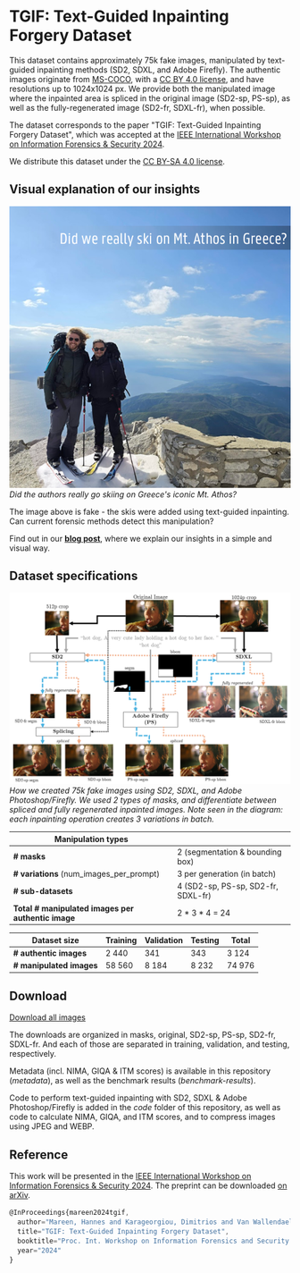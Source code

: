 # TGIF: Text-Guided Inpainting Forgery Dataset

This dataset contains approximately 75k fake images, manipulated by text-guided inpainting methods (SD2, SDXL, and Adobe Firefly).
The authentic images originate from [MS-COCO](https://cocodataset.org/), with a [CC BY 4.0 license](https://creativecommons.org/licenses/by/4.0/), and have resolutions up to 1024x1024 px.
We provide both the manipulated image where the inpainted area is spliced in the original image (SD2-sp, PS-sp), as well as the fully-regenerated image (SD2-fr, SDXL-fr), when possible.

The dataset corresponds to the paper "TGIF: Text-Guided Inpainting Forgery Dataset", which was accepted at the [IEEE International Workshop on Information Forensics & Security 2024](https://wifs2024.uniroma3.it/).

We distribute this dataset under the [CC BY-SA 4.0 license](https://creativecommons.org/licenses/by-sa/4.0/).


## Visual explanation of our insights
![Authors on skis in Greece](./readme-images/fake-skis.png)<br>
*Did the authors really go skiing on Greece's iconic Mt. Athos?*

The image above is fake - the skis were added using text-guided inpainting. Can current forensic methods detect this manipulation?

Find out in our [**blog post**](https://media.idlab.ugent.be/tgif-dataset), where we explain our insights in a simple and visual way.


## Dataset specifications

![TGIF Creation](./readme-images/TGIF_diagram.png)<br>
*How we created 75k fake images using SD2, SDXL, and Adobe Photoshop/Firefly. We used 2 types of masks, and differentiate between spliced and fully regenerated inpainted images. Note seen in the diagram: each inpainting operation creates 3 variations in batch.*

| **Manipulation types**                             |                                    |
|----------------------------------------------------|------------------------------------|
| **# masks**                                        | 2 (segmentation & bounding box)    |
| **# variations** (num_images_per_prompt)           | 3 per generation (in batch)        |
| **# sub-datasets**                                 | 4 (SD2-sp, PS-sp, SD2-fr, SDXL-fr) |
| **Total # manipulated images per authentic image** | 2 * 3 * 4 = 24                     |

| **Dataset size**         | **Training** | **Validation** | **Testing** | **Total** |
|--------------------------|--------------|----------------|-------------|-----------|
| **# authentic images**   | 2 440        | 341            | 343         | 3 124     |
| **# manipulated images** | 58 560       | 8 184          | 8 232       | 74 976    |

## Download
[Download all images](https://cloud.ilabt.imec.be/index.php/s/xEeAzrY7ES9KA8o)

The downloads are organized in masks, original, SD2-sp, PS-sp, SD2-fr, SDXL-fr. And each of those are separated in training, validation, and testing, respectively.

Metadata (incl. NIMA, GIQA & ITM scores) is available in this repository (_metadata_), as well as the benchmark results (_benchmark-results_).

Code to perform text-guided inpainting with SD2, SDXL & Adobe Photoshop/Firefly is added in the _code_ folder of this repository, as well as code to calculate NIMA, GIQA, and ITM scores, and to  compress images using JPEG and WEBP. 

## Reference
This work will be presented in the [IEEE International Workshop on Information Forensics & Security 2024](https://wifs2024.uniroma3.it/). The preprint can be downloaded [on arXiv](https://arxiv.org/abs/2407.11566).

```js
@InProceedings{mareen2024tgif,
  author="Mareen, Hannes and Karageorgiou, Dimitrios and Van Wallendael, Glenn and Lambert, Peter and Papadopoulos, Symeon",
  title="TGIF: Text-Guided Inpainting Forgery Dataset",
  booktitle="Proc. Int. Workshop on Information Forensics and Security (WIFS) 2024",
  year="2024"
}
```
